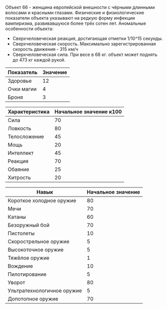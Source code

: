 Объект 66 - женщина европейской внешности с чёрными длинными волосами и красными глазами. 
Физические и физиологические показатели объекта указывают на редкую форму инфекции вампиризма, развивавшуюся более трёх сотен лет.
Аномальные особенности объекта: 
- Сверхчеловеческая реакция, достигающая отметки 1/10^15 секунды.
- Сверхчеловеческая скорость. Максимально зарегистрированная скорость движения - 315 км/ч
- Сверхчеловеческая сила. При весе в 68 кг. объект может поднять до 473 кг каждой рукой.


| Показатель | Значение |
| ---------- | -------- |
| Здоровье   | 12       |
| Очки магии | 4        |
| Броня      | 3        |

| Характеристика | Начальное значение к100 |
| -------------- | ----------------------- |
| Сила           | 70                      |
| Ловкость       | 80                      |
| Телосложение   | 45                      |
| Мощь           | 20                      |
| Интеллект      | 45                      |
| Реакция        | 70                      |
| Обаяние        | 25                      |
| Хитрость       | 20                      |

| Навык                      | Начальное значение |
| -------------------------- | ------------------ |
| Короткое холодное оружие   | 80                 |
| Мечи                       | 70                 |
| Катаны                     | 60                 |
| Безоружный бой             | 70                 |
| Пистолеты                  | 10                 |
| Скорострельное оружие      | 5                  |
| Высокоточное оружие        | 5                  |
| Тяжёлое оружие             | 1                  |
| Вождение                   | 10                 |
| Пилотирование              | 5                  |
| Уворот                     | 80                 |
| Ультратехнологичное оружие | 5                  |
| Допотопное оружие          | 70                 |
